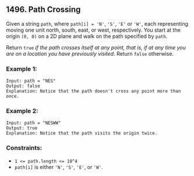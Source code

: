 ## 1496. Path Crossing

Given a string ```path```, where ```path[i] = 'N'```, ```'S'```, ```'E'``` or ```'W'```, each representing moving one unit north, south, east, or west, respectively. You start at the origin ```(0, 0)``` on a 2D plane and walk on the path specified by ```path```.

Return ```true``` *if the path crosses itself at any point, that is, if at any time you are on a location you have previously visited*. Return ```false``` otherwise.

### Example 1:
```
Input: path = "NES"
Output: false
Explanation: Notice that the path doesn't cross any point more than once.
```
### Example 2:
```
Input: path = "NESWW"
Output: true
Explanation: Notice that the path visits the origin twice.
```

### Constraints:

* ```1 <= path.length <= 10^4```
* ```path[i]``` is either ```'N'```, ```'S'```, ```'E'```, or ```'W'```.